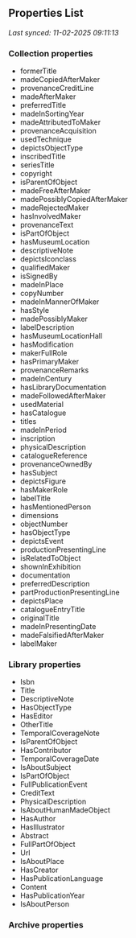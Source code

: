 ## Properties List

_Last synced: 11-02-2025 09:11:13_

### Collection properties
- formerTitle
- madeCopiedAfterMaker
- provenanceCreditLine
- madeAfterMaker
- preferredTitle
- madeInSortingYear
- madeAttributedToMaker
- provenanceAcquisition
- usedTechnique
- depictsObjectType
- inscribedTitle
- seriesTitle
- copyright
- isParentOfObject
- madeFreeAfterMaker
- madePossiblyCopiedAfterMaker
- madeRejectedMaker
- hasInvolvedMaker
- provenanceText
- isPartOfObject
- hasMuseumLocation
- descriptiveNote
- depictsIconclass
- qualifiedMaker
- isSignedBy
- madeInPlace
- copyNumber
- madeInMannerOfMaker
- hasStyle
- madePossiblyMaker
- labelDescription
- hasMuseumLocationHall
- hasModification
- makerFullRole
- hasPrimaryMaker
- provenanceRemarks
- madeInCentury
- hasLibraryDocumentation
- madeFollowedAfterMaker
- usedMaterial
- hasCatalogue
- titles
- madeInPeriod
- inscription
- physicalDescription
- catalogueReference
- provenanceOwnedBy
- hasSubject
- depictsFigure
- hasMakerRole
- labelTitle
- hasMentionedPerson
- dimensions
- objectNumber
- hasObjectType
- depictsEvent
- productionPresentingLine
- isRelatedToObject
- shownInExhibition
- documentation
- preferredDescription
- partProductionPresentingLine
- depictsPlace
- catalogueEntryTitle
- originalTitle
- madeInPresentingDate
- madeFalsifiedAfterMaker
- labelMaker
### Library properties
- Isbn
- Title
- DescriptiveNote
- HasObjectType
- HasEditor
- OtherTitle
- TemporalCoverageNote
- IsParentOfObject
- HasContributor
- TemporalCoverageDate
- IsAboutSubject
- IsPartOfObject
- FullPublicationEvent
- CreditText
- PhysicalDescription
- IsAboutHumanMadeObject
- HasAuthor
- HasIllustrator
- Abstract
- FullPartOfObject
- Url
- IsAboutPlace
- HasCreator
- HasPublicationLanguage
- Content
- HasPublicationYear
- IsAboutPerson
### Archive properties

